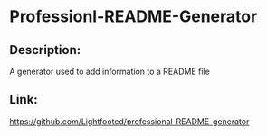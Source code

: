 # Professionl-README-Generator

  ## Description:
  A generator used to add information to a README file

  ## Link:
  https://github.com/Lightfooted/professional-README-generator
